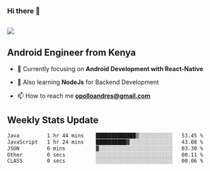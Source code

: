 ### Hi there 👋
<h2 align="left"><img src="https://readme-typing-svg.herokuapp.com?color=000000&lines=I'm+Andrew+Opollo😊;Welcome+to+my+Github😜"> </h2>

## Android Engineer from Kenya


- 🌱 Currently focusing on **Android Development with React-Native**

- 🔭 Also learning **NodeJs** for Backend Development

- 📫 How to reach me **opolloandres@gmail.com**


## Weekly Stats Update
<!--START_SECTION:waka-->

```txt
Java         1 hr 44 mins    █████████████▒░░░░░░░░░░░   53.45 %
JavaScript   1 hr 24 mins    ██████████▓░░░░░░░░░░░░░░   43.08 %
JSON         6 mins          ▓░░░░░░░░░░░░░░░░░░░░░░░░   03.30 %
Other        0 secs          ░░░░░░░░░░░░░░░░░░░░░░░░░   00.11 %
CLASS        0 secs          ░░░░░░░░░░░░░░░░░░░░░░░░░   00.06 %
```

<!--END_SECTION:waka-->




